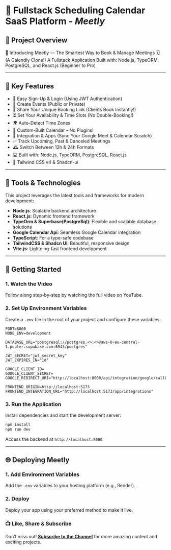 # 🌟 Fullstack Scheduling Calendar SaaS Platform - _Meetly_

## 📌 Project Overview

🌟 Introducing Meetly — The Smartest Way to Book & Manage Meetings 🗓️ (A Calendly Clone!)
A Fullstack Application Built with: Node.js, TypeORM, PostgreSQL, and React.js (Beginner to Pro)

---

## 🌟 Key Features

- 🔑 Easy Sign-Up & Login (Using JWT Authentication)
- 📅 Create Events (Public or Private)
- 🔗 Share Your Unique Booking Link (Clients Book Instantly!)
- ⏳ Set Your Availability & Time Slots (No Double-Booking!)
- 🌍 Auto-Detect Time Zones
- 📆 Custom-Built Calendar – No Plugins!
- 🔄 Integration & Apps (Sync Your Google Meet & Calendar Scratch)
- ✅ Track Upcoming, Past & Canceled Meetings
- 🕰️ Switch Between 12h & 24h Formats
- 💻 Built with: Node.js, TypeORM, PostgreSQL, React.js
- 🎨 Tailwind CSS v4 & Shadcn-ui

---

## 🚀 Tools & Technologies

This project leverages the latest tools and frameworks for modern development:

- **Node.js**: Scalable backend architecture
- **React.js**: Dynamic frontend framework
- **TypeOrm & Superbase(PostgreSql)**: Flexible and scalable database solutions
- **Google Calendar Api**: Seamless Google Calendar integration
- **TypeScript**: For a type-safe codebase
- **TailwindCSS & Shadcn UI**: Beautiful, responsive design
- **Vite.js**: Lightning-fast frontend development

---

## 🔄 Getting Started

### 1. Watch the Video

Follow along step-by-step by watching the full video on YouTube.

### 2. Set Up Environment Variables

Create a `.env` file in the root of your project and configure these variables:

```plaintext
PORT=8000
NODE_ENV=development

DATABASE_URL="postgresql://postgres.<>:<>@aws-0-eu-central-1.pooler.supabase.com:6543/postgres"

JWT_SECRET="jwt_secret_key"
JWT_EXPIRES_IN="1d"

GOOGLE_CLIENT_ID=
GOOGLE_CLIENT_SECRET=
GOOGLE_REDIRECT_URI="http://localhost:8000/api/integration/google/callback"

FRONTEND_ORIGIN=http://localhost:5173
FRONTEND_INTEGRATION_URL="http://localhost:5173/app/integrations"
```

### 3. Run the Application

Install dependencies and start the development server:

```bash
npm install
npm run dev
```

Access the backend at `http://localhost:8000`.

---

## 🌐 Deploying Meetly

### 1. Add Environment Variables

Add the `.env` variables to your hosting platform (e.g., Render).

### 2. Deploy

Deploy your app using your preferred method to make it live.

### 📺 Like, Share & Subscribe

Don’t miss out! **[Subscribe to the Channel](https://tinyurl.com/subcribe-to-techwithEmma)** for more amazing content and exciting projects.
